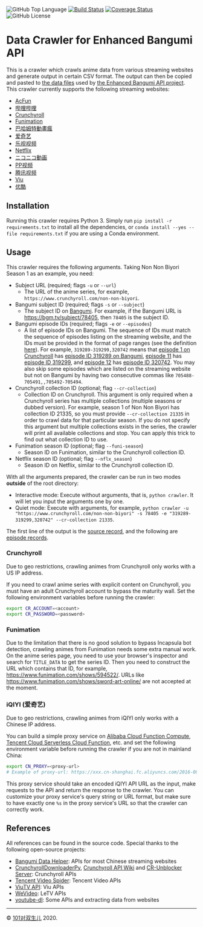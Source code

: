 ![GitHub Top Language](https://img.shields.io/github/languages/top/maobowen/enhanced-bangumi-api-data-crawler)
[![Build Status](https://travis-ci.com/maobowen/enhanced-bangumi-api-data-crawler.svg?branch=master)](https://travis-ci.com/maobowen/enhanced-bangumi-api-data-crawler)
[![Coverage Status](https://coveralls.io/repos/github/maobowen/enhanced-bangumi-api-data-crawler/badge.svg?branch=master)](https://coveralls.io/github/maobowen/enhanced-bangumi-api-data-crawler?branch=master)
![GitHub License](https://img.shields.io/github/license/maobowen/enhanced-bangumi-api-data-crawler)

# Data Crawler for Enhanced Bangumi API

This is a crawler which crawls anime data from various streaming websites and generate output in certain CSV format. The output can then be copied and pasted to [the data files](https://github.com/maobowen/enhanced-bangumi-api-data) used by [the Enhanced Bangumi API project](https://github.com/maobowen/enhanced-bangumi-api). This crawler currently supports the following streaming websites:

- [AcFun](https://www.acfun.cn)
- [哔哩哔哩](https://www.bilibili.com)
- [Crunchyroll](https://www.crunchyroll.com)
- [Funimation](https://www.funimation.com)
- [巴哈姆特動畫瘋](https://ani.gamer.com.tw)
- [爱奇艺](https://www.iqiyi.com)
- [乐视视频](https://www.le.com)
- [Netflix](https://www.netflix.com)
- [ニコニコ動画](https://www.nicovideo.jp)
- [PP视频](https://www.pptv.com)
- [腾讯视频](https://v.qq.com)
- [Viu](http://www.viu.com)
- [优酷](https://www.youku.com)

## Installation

Running this crawler requires Python 3. Simply run `pip install -r requirements.txt` to install all the dependencies, or `conda install --yes --file requirements.txt` if you are using a Conda environment.

## Usage

This crawler requires the following arguments. Taking Non Non Biyori Season 1 as an example, you need:

- Subject URL (required; flags `-u` or `--url`)
  - The URL of the anime series, for example, `https://www.crunchyroll.com/non-non-biyori`.
- Bangumi subject ID (required; flags `-s` or `--subject`)
  - The subject ID on [Bangumi](https://bgm.tv). For example, if the Bangumi URL is https://bgm.tv/subject/78405, then `78405` is the subject ID.
- Bangumi episode IDs (required; flags `-e` or `--episodes`)
  - A list of episode IDs on Bangumi. The sequence of IDs must match the sequence of episodes listing on the streaming website, and the IDs must be provided in the format of page ranges (see the definition [here](https://www.geeksforgeeks.org/python-convert-string-ranges-to-list/)). For example, `319289-319299,320742` means that [episode 1 on Crunchyroll](https://www.crunchyroll.com/media-645563) has [episode ID 319289 on Bangumi](https://bgm.tv/ep/319289), [episode 11](https://www.crunchyroll.com/media-645583) has [episode ID 319299](https://bgm.tv/ep/319299), and [episode 12](https://www.crunchyroll.com/media-645585) has [episode ID 320742](https://bgm.tv/ep/320742). You may also skip some episodes which are listed on the streaming website but not on Bangumi by having two consecutive commas like `705488-705491,,705492-705494`.
- Crunchyroll collection ID (optional; flag `--cr-collection`)
  - Collection ID on Crunchyroll. This argument is only required when a Crunchyroll series has multiple collections (multiple seasons or dubbed version). For example, season 1 of Non Non Biyori has collection ID 21335, so you must provide `--cr-collection 21335` in order to crawl data for that particular season. If you do not specify this argument but multiple collections exists in the series, the crawler will print all available collections and stop. You can apply this trick to find out what collection ID to use.
- Funimation season ID (optional; flag `--funi-season`)
  - Season ID on Funimation, similar to the Crunchyroll collection ID.
- Netflix season ID (optional; flag `--nflx_season`)
  - Season ID on Netflix, similar to the Crunchyroll collection ID.

With all the arguments prepared, the crawler can be run in two modes **outside** of the root directory:

- Interactive mode: Execute without arguments, that is, `python crawler`. It will let you input the arguments one by one.
- Quiet mode: Execute with arguments, for example, `python crawler -u "https://www.crunchyroll.com/non-non-biyori" -s 78405 -e "319289-319299,320742" --cr-collection 21335`.

The first line of the output is the [source record](https://github.com/maobowen/enhanced-bangumi-api-data/tree/master/sources), and the following are [episode records](https://github.com/maobowen/enhanced-bangumi-api-data/tree/master/episodes).

### Crunchyroll

Due to geo restrictions, crawling animes from Crunchyroll only works with a US IP address.

If you need to crawl anime series with explicit content on Crunchyroll, you must have an adult Crunchyroll account to bypass the maturity wall. Set the following environment variables before running the crawler:

```sh
export CR_ACCOUNT=<account>
export CR_PASSWORD=<password>
```

### Funimation

Due to the limitation that there is no good solution to bypass Incapsula bot detection, crawling animes from Funimation needs some extra manual work. On the anime series page, you need to use your browser's inspector and search for `TITLE_DATA` to get the series ID. Then you need to construct the URL which contains that ID, for example, <https://www.funimation.com/shows/594522/>. URLs like <https://www.funimation.com/shows/sword-art-online/> are not accepted at the moment.

### iQIYI (爱奇艺)

Due to geo restrictions, crawling animes from iQIYI only works with a Chinese IP address.

You can build a simple proxy service on [Alibaba Cloud Function Compute](https://www.aliyun.com/product/fc), [Tencent Cloud Serverless Cloud Function](https://cloud.tencent.com/product/scf), etc. and set the following environment variable before running the crawler if you are not in mainland China:

```sh
export CN_PROXY=<proxy-url>
# Example of proxy-url: https://xxx.cn-shanghai.fc.aliyuncs.com/2016-08-15/proxy/proxy/proxy/?url=%s
```

This proxy service should take an encoded iQIYI API URL as the input, make requests to the API and return the response to the crawler. You can customize your proxy service's query string or URL format, but make sure to have exactly one `%s` in the proxy service's URL so that the crawler can correctly work.

## References

All references can be found in the source code. Special thanks to the following open-source projects:

- [Bangumi Data Helper](https://github.com/bangumi-data/helper): APIs for most Chinese streaming websites
- [CrunchyrollDownloaderPy](https://github.com/ThePBone/CrunchyrollDownloaderPy), [Crunchyroll API Wiki](https://github.com/CloudMax94/crunchyroll-api/wiki) and [CR-Unblocker Server](https://github.com/onestay/CR-Unblocker-Server): Crunchyroll APIs
- [Tencent Video Spider](https://github.com/ljm9104/tencent_video_spider): Tencent Video APIs
- [ViuTV API](https://github.com/ljm9104/tencent_video_spider): Viu APIs
- [WeVideo](https://github.com/afirez/WeVideo): LeTV APIs
- [youtube-dl](http://github.com/ytdl-org/youtube-dl): Some APIs and extracting data from websites

---

© [101对双生儿](https://bmao.tech/) 2020.
